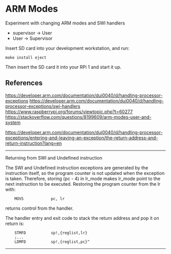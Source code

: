 <!--
Copyright (c) 2020, 2024 Thomas Mikalsen. Subject to the MIT License 
-->
ARM Modes
=========

Experiment with changing ARM modes and SWI handlers
* supervisor -> User
* User -> Supervisor

Insert SD card into your development workstation, and run:
```
make install eject
```

Then insert the SD card it into your RPi 1 and start it up.



References
----------

https://developer.arm.com/documentation/dui0040/d/handling-processor-exceptions
https://developer.arm.com/documentation/dui0040/d/handling-processor-exceptions/swi-handlers
https://www.raspberrypi.org/forums/viewtopic.php?t=60277
https://stackoverflow.com/questions/8199609/arm-modes-user-and-system

https://developer.arm.com/documentation/dui0040/d/handling-processor-exceptions/entering-and-leaving-an-exception/the-return-address-and-return-instruction?lang=en

---
Returning from SWI and Undefined instruction

The SWI and Undefined instruction exceptions are generated by the instruction itself, so the program counter is not updated when the exception is taken. Therefore, storing (pc - 4) in lr_mode makes lr_mode point to the next instruction to be executed. Restoring the program counter from the lr with:

        MOVS            pc, lr

returns control from the handler.

The handler entry and exit code to stack the return address and pop it on return is:

        STMFD           sp!,{reglist,lr}
        ;...
        LDMFD           sp!,{reglist,pc}^
---